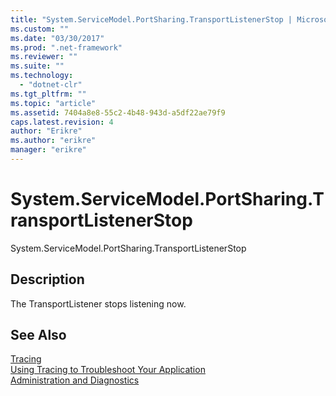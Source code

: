```yaml
---
title: "System.ServiceModel.PortSharing.TransportListenerStop | Microsoft Docs"
ms.custom: ""
ms.date: "03/30/2017"
ms.prod: ".net-framework"
ms.reviewer: ""
ms.suite: ""
ms.technology: 
  - "dotnet-clr"
ms.tgt_pltfrm: ""
ms.topic: "article"
ms.assetid: 7404a8e8-55c2-4b48-943d-a5df22ae79f9
caps.latest.revision: 4
author: "Erikre"
ms.author: "erikre"
manager: "erikre"
---
```

# System.ServiceModel.PortSharing.TransportListenerStop
System.ServiceModel.PortSharing.TransportListenerStop  
  
## Description  
 The TransportListener stops listening now.  
  
## See Also  
 [Tracing](../../../../../docs/framework/wcf/diagnostics/tracing/index.md)   
 [Using Tracing to Troubleshoot Your Application](../../../../../docs/framework/wcf/diagnostics/tracing/using-tracing-to-troubleshoot-your-application.md)   
 [Administration and Diagnostics](../../../../../docs/framework/wcf/diagnostics/index.md)